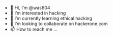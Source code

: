 - 👋 Hi, I’m @was604
- 👀 I’m interested in hacking
- 🌱 I’m currently learning ethical hacking
- 💞️ I’m looking to collaborate on hackerone.com
- 📫 How to reach me ...

<!---
was604/was604 is a ✨ special ✨ repository because its `README.md` (this file) appears on your GitHub profile.
You can click the Preview link to take a look at your changes.
--->
